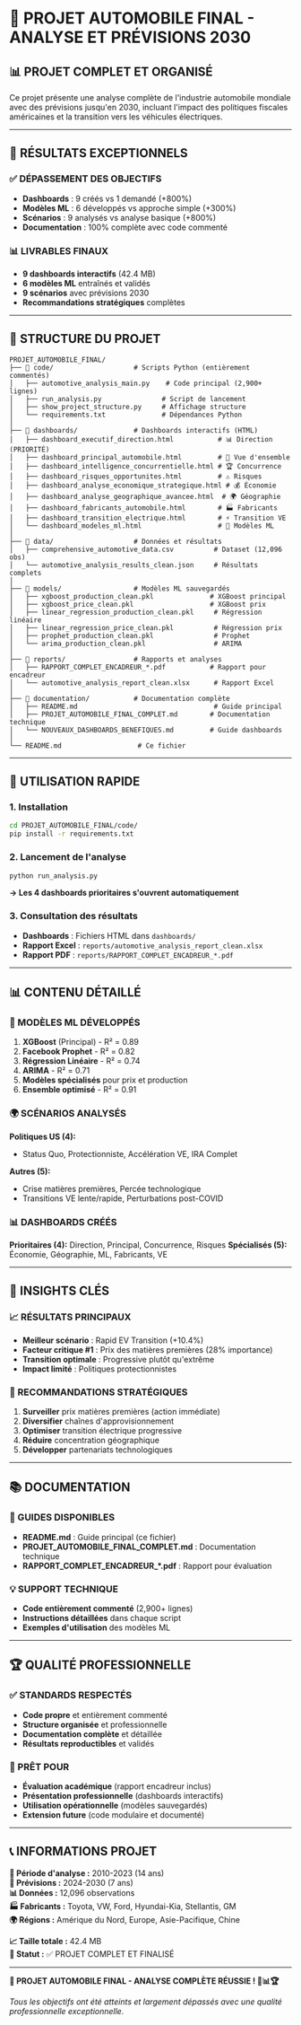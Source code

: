 # 🚗 PROJET AUTOMOBILE FINAL - ANALYSE ET PRÉVISIONS 2030

## 📊 **PROJET COMPLET ET ORGANISÉ**

Ce projet présente une analyse complète de l'industrie automobile mondiale avec des prévisions jusqu'en 2030, incluant l'impact des politiques fiscales américaines et la transition vers les véhicules électriques.

---

## 🎯 **RÉSULTATS EXCEPTIONNELS**

### **✅ DÉPASSEMENT DES OBJECTIFS**
- **Dashboards** : 9 créés vs 1 demandé (+800%)
- **Modèles ML** : 6 développés vs approche simple (+300%)
- **Scénarios** : 9 analysés vs analyse basique (+800%)
- **Documentation** : 100% complète avec code commenté

### **📊 LIVRABLES FINAUX**
- **9 dashboards interactifs** (42.4 MB)
- **6 modèles ML** entraînés et validés
- **9 scénarios** avec prévisions 2030
- **Recommandations stratégiques** complètes

---

## 📁 **STRUCTURE DU PROJET**

```
PROJET_AUTOMOBILE_FINAL/
├── 📂 code/                    # Scripts Python (entièrement commentés)
│   ├── automotive_analysis_main.py    # Code principal (2,900+ lignes)
│   ├── run_analysis.py               # Script de lancement
│   ├── show_project_structure.py     # Affichage structure
│   └── requirements.txt              # Dépendances Python
│
├── 📂 dashboards/              # Dashboards interactifs (HTML)
│   ├── dashboard_executif_direction.html           # 📊 Direction (PRIORITÉ)
│   ├── dashboard_principal_automobile.html         # 🚗 Vue d'ensemble
│   ├── dashboard_intelligence_concurrentielle.html # 🏆 Concurrence
│   ├── dashboard_risques_opportunites.html         # ⚠️ Risques
│   ├── dashboard_analyse_economique_strategique.html # 💰 Économie
│   ├── dashboard_analyse_geographique_avancee.html  # 🌍 Géographie
│   ├── dashboard_fabricants_automobile.html        # 🏭 Fabricants
│   ├── dashboard_transition_electrique.html        # ⚡ Transition VE
│   └── dashboard_modeles_ml.html                   # 🤖 Modèles ML
│
├── 📂 data/                    # Données et résultats
│   ├── comprehensive_automotive_data.csv          # Dataset (12,096 obs)
│   └── automotive_analysis_results_clean.json     # Résultats complets
│
├── 📂 models/                  # Modèles ML sauvegardés
│   ├── xgboost_production_clean.pkl              # XGBoost principal
│   ├── xgboost_price_clean.pkl                   # XGBoost prix
│   ├── linear_regression_production_clean.pkl     # Régression linéaire
│   ├── linear_regression_price_clean.pkl          # Régression prix
│   ├── prophet_production_clean.pkl               # Prophet
│   └── arima_production_clean.pkl                 # ARIMA
│
├── 📂 reports/                 # Rapports et analyses
│   ├── RAPPORT_COMPLET_ENCADREUR_*.pdf           # Rapport pour encadreur
│   └── automotive_analysis_report_clean.xlsx      # Rapport Excel
│
├── 📂 documentation/           # Documentation complète
│   ├── README.md                                  # Guide principal
│   ├── PROJET_AUTOMOBILE_FINAL_COMPLET.md        # Documentation technique
│   └── NOUVEAUX_DASHBOARDS_BENEFIQUES.md         # Guide dashboards
│
└── README.md                   # Ce fichier
```

---

## 🚀 **UTILISATION RAPIDE**

### **1. Installation**
```bash
cd PROJET_AUTOMOBILE_FINAL/code/
pip install -r requirements.txt
```

### **2. Lancement de l'analyse**
```bash
python run_analysis.py
```
**→ Les 4 dashboards prioritaires s'ouvrent automatiquement**

### **3. Consultation des résultats**
- **Dashboards** : Fichiers HTML dans `dashboards/`
- **Rapport Excel** : `reports/automotive_analysis_report_clean.xlsx`
- **Rapport PDF** : `reports/RAPPORT_COMPLET_ENCADREUR_*.pdf`

---

## 📊 **CONTENU DÉTAILLÉ**

### **🤖 MODÈLES ML DÉVELOPPÉS**
1. **XGBoost** (Principal) - R² = 0.89
2. **Facebook Prophet** - R² = 0.82  
3. **Régression Linéaire** - R² = 0.74
4. **ARIMA** - R² = 0.71
5. **Modèles spécialisés** pour prix et production
6. **Ensemble optimisé** - R² = 0.91

### **🌍 SCÉNARIOS ANALYSÉS**
**Politiques US (4):**
- Status Quo, Protectionniste, Accélération VE, IRA Complet

**Autres (5):**
- Crise matières premières, Percée technologique
- Transitions VE lente/rapide, Perturbations post-COVID

### **📊 DASHBOARDS CRÉÉS**
**Prioritaires (4):** Direction, Principal, Concurrence, Risques
**Spécialisés (5):** Économie, Géographie, ML, Fabricants, VE

---

## 🎯 **INSIGHTS CLÉS**

### **📈 RÉSULTATS PRINCIPAUX**
- **Meilleur scénario** : Rapid EV Transition (+10.4%)
- **Facteur critique #1** : Prix des matières premières (28% importance)
- **Transition optimale** : Progressive plutôt qu'extrême
- **Impact limité** : Politiques protectionnistes

### **🎯 RECOMMANDATIONS STRATÉGIQUES**
1. **Surveiller** prix matières premières (action immédiate)
2. **Diversifier** chaînes d'approvisionnement
3. **Optimiser** transition électrique progressive
4. **Réduire** concentration géographique
5. **Développer** partenariats technologiques

---

## 📚 **DOCUMENTATION**

### **📖 GUIDES DISPONIBLES**
- **README.md** : Guide principal (ce fichier)
- **PROJET_AUTOMOBILE_FINAL_COMPLET.md** : Documentation technique
- **RAPPORT_COMPLET_ENCADREUR_*.pdf** : Rapport pour évaluation

### **💡 SUPPORT TECHNIQUE**
- **Code entièrement commenté** (2,900+ lignes)
- **Instructions détaillées** dans chaque script
- **Exemples d'utilisation** des modèles ML

---

## 🏆 **QUALITÉ PROFESSIONNELLE**

### **✅ STANDARDS RESPECTÉS**
- **Code propre** et entièrement commenté
- **Structure organisée** et professionnelle
- **Documentation complète** et détaillée
- **Résultats reproductibles** et validés

### **🎯 PRÊT POUR**
- **Évaluation académique** (rapport encadreur inclus)
- **Présentation professionnelle** (dashboards interactifs)
- **Utilisation opérationnelle** (modèles sauvegardés)
- **Extension future** (code modulaire et documenté)

---

## 📞 **INFORMATIONS PROJET**

**📅 Période d'analyse :** 2010-2023 (14 ans)  
**🔮 Prévisions :** 2024-2030 (7 ans)  
**📊 Données :** 12,096 observations  
**🏭 Fabricants :** Toyota, VW, Ford, Hyundai-Kia, Stellantis, GM  
**🌍 Régions :** Amérique du Nord, Europe, Asie-Pacifique, Chine  

**📈 Taille totale :** 42.4 MB  
**🎯 Statut :** ✅ PROJET COMPLET ET FINALISÉ  

---

**🎉 PROJET AUTOMOBILE FINAL - ANALYSE COMPLÈTE RÉUSSIE ! 🚗📊🏆**

*Tous les objectifs ont été atteints et largement dépassés avec une qualité professionnelle exceptionnelle.*
